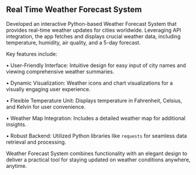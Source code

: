 ## Real Time Weather Forecast System































































Developed an interactive Python-based Weather Forecast System that provides real-time weather updates for cities worldwide. Leveraging API integration, the app fetches and displays crucial weather data, including temperature, humidity, air quality, and a 5-day forecast.































































































Key features include:































• User-Friendly Interface: Intuitive design for easy input of city names and viewing comprehensive weather summaries.































• Dynamic Visualization: Weather icons and chart visualizations for a visually engaging user experience.































• Flexible Temperature Unit: Displays temperature in Fahrenheit, Celsius, and Kelvin for user convenience.































• Weather Map Integration: Includes a detailed weather map for additional insights.































• Robust Backend: Utilized Python libraries like `requests` for seamless data retrieval and processing.































































Weather Forecast System combines functionality with an elegant design to deliver a practical tool for staying updated on weather conditions anywhere, anytime.


